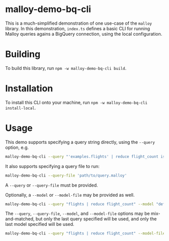 # malloy-demo-bq-cli

This is a much-simplified demonstration of one use-case of the `malloy`
library. In this demonstration, `index.ts` defines a basic CLI for
running Malloy queries agains a BigQuery connection, using the local
configuration.

# Building

To build this library, run `npm -w malloy-demo-bq-cli build`.

# Installation

To install this CLI onto your machine, run `npm -w malloy-demo-bq-cli install-local`.

# Usage

This demo supports specifying a query string directly, using the `--query` option, e.g.

```bash
malloy-demo-bq-cli --query "'examples.flights' | reduce flight_count is count()"
```

It also supports specifying a query file to run:

```bash
malloy-demo-bq-cli --query-file 'path/to/query.malloy'
```

A `--query` or `--query-file` must be provided.

Optionally, a `--model` or `--model-file` may be provided as well.

```bash
malloy-demo-bq-cli --query "flights | reduce flight_count" --model "define flights is ('examples.flights' flight_count is count());"
```

The `--query`, `--query-file`, `--model`, and `--model-file` options may be mix-and-matched, but only the last query specified will be used, and only the last model specified will be used.

```bash
malloy-demo-bq-cli --query "flights | reduce flight_count" --model-file 'path/to/model.malloy'
```
